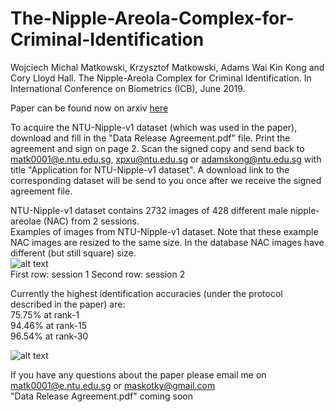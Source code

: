 # The-Nipple-Areola-Complex-for-Criminal-Identification
Wojciech Michal Matkowski, Krzysztof Matkowski, Adams Wai Kin Kong and Cory Lloyd Hall. The Nipple-Areola Complex for Criminal Identification. In International Conference on Biometrics (ICB), June 2019.

Paper can be found now on arxiv [here](https://arxiv.org/ftp/arxiv/papers/1905/1905.11651.pdf)

To acquire the NTU-Nipple-v1 dataset (which was used in the paper), download and fill in the "Data Release Agreement.pdf" file. Print the agreement and sign on page 2. Scan the signed copy and send back to matk0001@e.ntu.edu.sg, xpxu@ntu.edu.sg or adamskong@ntu.edu.sg with title "Application for NTU-Nipple-v1 dataset". A download link to the corresponding dataset will be send to you once after we receive the signed agreement file.

NTU-Nipple-v1 dataset contains 2732 images of 428 different male nipple-areolae (NAC) from 2 sessions. \
Examples of images from NTU-Nipple-v1 dataset. Note that these example NAC images are resized to the same size. In the database NAC images have different (but still square) size. \
![alt text](https://github.com/matkowski-voy/The-Nipple-Areola-Complex-for-Criminal-Identification/blob/master/sample-images.png)\
First row: session 1
Second row: session 2

Currently the highest identification accuracies (under the protocol described in the paper) are:\
75.75% at rank-1\
94.46% at rank-15\
96.54% at rank-30

![alt text](https://github.com/matkowski-voy/The-Nipple-Areola-Complex-for-Criminal-Identification/blob/master/cmc-final.png)

If you have any questions about the paper please email me on matk0001@e.ntu.edu.sg or maskotky@gmail.com\
"Data Release Agreement.pdf" coming soon
